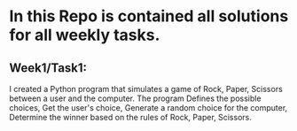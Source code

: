 # In this Repo is contained all solutions for all weekly tasks.

## Week1/Task1: 
I created a Python program that simulates a game of Rock, Paper, Scissors between a user and the computer. The program Defines the possible choices, Get the user's choice, Generate a random choice for the computer, Determine the winner based on the rules of Rock, Paper, Scissors.
	
